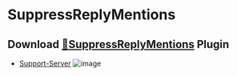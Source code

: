 # SuppressReplyMentions
## Download [**🔽SuppressReplyMentions**](https://betterdiscord.net/ghdl?id=3466) Plugin
 - [Support-Server](https://discord.gg/gvA2ree)
![image](https://i.imgur.com/DifgQKg.png) 